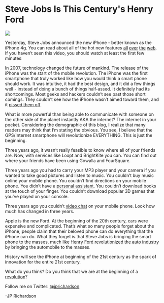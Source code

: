 <!--
id: 675685717
link: http://techneur.com/post/675685717/steve-jobs-henry-ford
slug: steve-jobs-henry-ford
date: Tue Jun 08 2010 01:16:00 GMT-0500 (CDT)
publish: 2010-06-08
tags: apple
-->


Steve Jobs Is This Century's Henry Ford
=======================================

![](http://media.tumblr.com/tumblr_l3oksj5npo1qzbc4f.jpg)

Yesterday, Steve Jobs announced the new iPhone - better known as the
iPhone 4g. You can read about all of the hot new features
[all](http://www.mobilecrunch.com/2010/06/07/everything-you-need-to-know-about-the-iphone-4/)
[over](http://mashable.com/2010/06/07/iphone-4g-announced/)
[the](http://www.cnn.com/2010/TECH/mobile/06/07/apple.wwdc.preview/index.html)
[web](http://www.engadget.com/2010/06/07/steve-jobs-live-from-wwdc-2010/).
If you haven’t seen this video, you should watch at least the first few
minutes:

In 2007, technology changed the future of mankind. The release of the
iPhone was the start of the mobile revolution. The iPhone was the first
smartphone that truly worked like how you would think a smart phone
should work. It was intuitive, it had the best design, and it did a few
things well - instead of doing a bunch of things half-assed.
It definitely had its shortcomings. Most geeks and hackers couldn’t see
past those short comings. They couldn’t see how the iPhone wasn’t aimed
toward them, and it [pissed them
off](http://www.thebestpageintheuniverse.net/c.cgi?u=iphone).

What is more powerful than being able to communicate with someone on the
other side of the planet instantly AKA the internet? The internet in
your pocket. Considering the demographic of this blog, I realize that
many readers may think that I’m stating the obvious. You see, I believe
that the GPS/Internet smartphone will revolutionize EVERYTHING. This is
just the beginning.

Three years ago, it wasn’t really feasible to know where all of your
friends are. Now, with services like Loopt and BrightKite you can. You
can find out where your friends have been using Gowalla and FourSquare.

Three years ago you had to carry your MP3 player and your camera if you
wanted to take good pictures and listen to music. You couldn’t buy music
online your mobile phone. You couldn’t find directions on your mobile
phone. You didn’t have a [personal assistant](http://siri.com/). You
couldn’t download books at the touch of your finger. You couldn’t
download popular 3D games that you’ve played on your console.

Three years ago you couldn’t [video
chat](http://www.apple.com/iphone/features/facetime.html) on your mobile
phone. Look how much has changed in three years.

Apple is the new Ford. At the beginning of the 20th century, cars were
expensive and complicated. That’s what so many people forget about the
iPhone, people claim that their beloved phone can do everything that the
iPhone can do. What they forget is that Steve Jobs is bringing the smart
phone to the masses, much like [Henry Ford revolutionized the auto
industry](http://www.eyewitnesstohistory.com/ford.htm) by bringing the
automobile to the masses.

History will see the iPhone at beginning of the 21st century as the
spark of innovation for the entire 21st century.

What do you think? Do you think that we are at the beginning of a
[revolution](http://sethgodin.typepad.com/seths_blog/2010/06/paperback-kindle.html)?

Follow me on Twitter: [@jprichardson](http://twitter.com/jprichardson)

-JP Richardson

